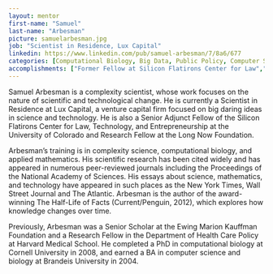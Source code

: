 ```yaml
---
layout: mentor
first-name: "Samuel"
last-name: "Arbesman"
picture: samuelarbesman.jpg
job: "Scientist in Residence, Lux Capital"
linkedin: https://www.linkedin.com/pub/samuel-arbesman/7/8a6/677 
categories: [Computational Biology, Big Data, Public Policy, Computer Science]
accomplishments: ["Former Fellow at Silicon Flatirons Center for Law","Research Fellow at the Long Now Foundation","Expert in Computational Biology"]
---
```

Samuel Arbesman is a complexity scientist, whose work focuses on the nature of scientific and technological change. He is currently a Scientist in Residence at Lux Capital, a venture capital firm focused on big daring ideas in science and technology. He is also a Senior Adjunct Fellow of the Silicon Flatirons Center for Law, Technology, and Entrepreneurship at the University of Colorado and Research Fellow at the Long Now Foundation.

Arbesman’s training is in complexity science, computational biology, and applied mathematics. His scientific research has been cited widely and has appeared in numerous peer-reviewed journals including the Proceedings of the National Academy of Sciences. His essays about science, mathematics, and technology have appeared in such places as the New York Times, Wall Street Journal and The Atlantic. Arbesman is the author of the award-winning The Half-Life of Facts (Current/Penguin, 2012), which explores how knowledge changes over time.

Previously, Arbesman was a Senior Scholar at the Ewing Marion Kauffman Foundation and a Research Fellow in the Department of Health Care Policy at Harvard Medical School. He completed a PhD in computational biology at Cornell University in 2008, and earned a BA in computer science and biology at Brandeis University in 2004.
